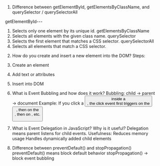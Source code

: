 1.	Difference between getElementById, getElementsByClassName, and querySelector / querySelectorAll

getElementById---
1)	Selects only one element by its unique id.
getElementsByClassName
2)	Selects all elements with the given class name.
querySelector
3)	Selects the first element that matches a CSS selector.
querySelectorAll
4)	Selects all elements that match a CSS selector.


2.	How do you create and insert a new element into the DOM?
Steps:
1. Create an element
2. Add text or attributes 
3. Insert into DOM

3.	  What is Event Bubbling and how does it work?
Bubbling:
child → parent → document
Example: If you click a <button> inside a <div>, the click event first triggers on the <button>, then on the <div>, then on <body>, etc.

4.	What is Event Delegation in JavaScript? Why is it useful?
Delegation means parent listens for child events.
Usefulness:
Reduces memory usage 
Handles dynamically added child elements

5.	Difference between preventDefault() and stopPropagation()
preventDefault() means block default behavior
               stopPropagation() → block event bubbling

